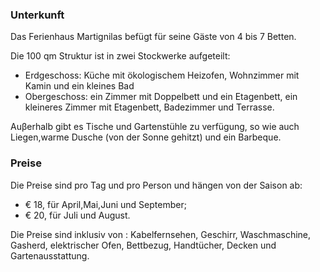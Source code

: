 ### Unterkunft

Das Ferienhaus Martignilas befügt für seine Gäste von 4 bis 7 Betten.

Die 100 qm Struktur ist in zwei Stockwerke aufgeteilt:

* Erdgeschoss: Küche mit ökologischem Heizofen, Wohnzimmer mit Kamin und ein kleines Bad
* Obergeschoss: ein Zimmer mit Doppelbett und ein Etagenbett, ein kleineres Zimmer mit Etagenbett, Badezimmer und Terrasse.

Auβerhalb gibt es Tische und Gartenstühle zu verfügung, so wie auch Liegen,warme Dusche (von der Sonne gehitzt) und ein Barbeque.

### Preise

Die Preise sind pro Tag und pro Person und hängen von der Saison ab:

* € 18, für  April,Mai,Juni und September;
* € 20, für  Juli und August.

Die Preise sind inklusiv von : Kabelfernsehen, Geschirr, Waschmaschine, Gasherd, elektrischer Ofen, Bettbezug, Handtücher, Decken und Gartenausstattung.
